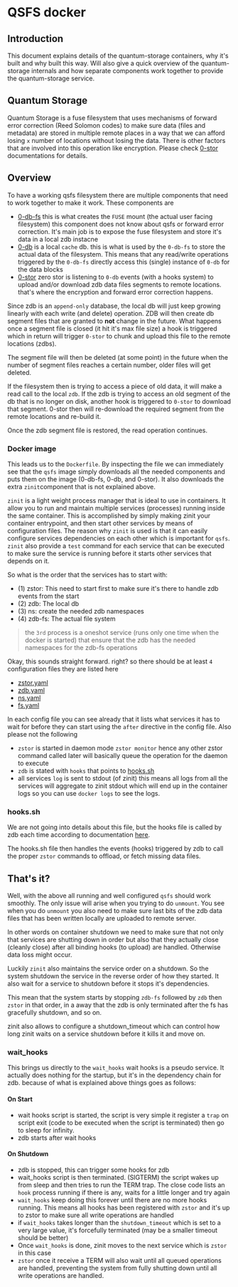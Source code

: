# QSFS  docker

## Introduction

This document explains details of the quantum-storage containers, why it's built and why built this way. Will also give a quick overview of the quantum-storage internals and how separate components work together to provide the quantum-storage service.

## Quantum Storage

Quantum Storage is a fuse filesystem that uses mechanisms of forward error correction (Reed Solomon codes) to make sure data (files and metadata) are stored in multiple remote places in a way that we can afford losing `x` number of locations without losing the data. There is other factors that are involved into this operation like encryption. Please check [0-stor](https://github.com/threefoldtech/0-stor_v2) documentations for details.

## Overview

To have a working qsfs filesystem there are multiple components that need to work together to make it work. These components are

- [0-db-fs](https://github.com/threefoldtech/0-db-fs) this is what creates the `FUSE` mount (the actual user facing filesystem) this component does not know about qsfs or forward error correction. It's main job is to expose the fuse filesystem and store it's data in a local zdb instacne
- [0-db](https://github.com/threefoldtech/0-db) is a local `cache` db. this is what is used by the `0-db-fs` to store the actual data of the filesystem. This means that any read/write operations triggered by the `0-db-fs` directly access this (single) instance of `0-db` for the data blocks
- [0-stor](https://github.com/threefoldtech/0-stor_v2) zero stor is listening to `0-db` events (with a hooks system) to upload and/or download zdb data files segments to remote locations. that's where the encryption and forward error correction happens.

Since zdb is an `append-only` database, the local db will just keep growing linearly with each write (and delete) operation. ZDB will then create db segment files that are granted to **not** change in the future. What happens once a segment file is closed (it hit it's max file size) a hook is triggered which in return will trigger `0-stor` to chunk and upload this file to the remote locations (zdbs).

The segment file will then be deleted (at some point) in the future when the number of segment files reaches a certain number, older files will get deleted.

If the filesystem then is trying to access a piece of old data, it will make a read call to the local `zdb`. If the zdb is trying to access an old segment of the db that is no longer on disk, another hook is triggered to `0-stor` to download that segment. 0-stor then will re-download the required segment from the remote locations and re-build it.

Once the zdb segment file is restored, the read operation continues.

### Docker image

This leads us to the `Dockerfile`. By inspecting the file we can immediately see that the `qsfs` image simply downloads all the needed components and puts them on the image (0-db-fs, 0-db, and 0-stor). It also downloads the extra `zinit`component that is not explained above.

`zinit` is a light weight process manager that is ideal to use in containers. It allow you to run and maintain multiple services (processes) running inside the same container. This is accomplished by simply making zinit your container entrypoint, and then start other services by means of configuration files. The reason why `zinit` is used is that it can easily configure services dependencies on each other which is important for `qsfs`. `zinit` also provide a `test` command for each service that can be executed to make sure the service is running before it starts other services that depends on it.

So what is the order that the services has to start with:

- (1) zstor: This need to start first to make sure it's there to handle zdb events from the start
- (2) zdb: The local db
- (3) ns: create the needed zdb namespaces
- (4) zdb-fs: The actual file system

> the `3rd` process is a oneshot service (runs only one time when the docker is started) that ensure that the zdb has the needed namespaces for the zdb-fs operations

Okay, this sounds straight forward. right? so there should be at least `4` configuration files they are listed here

- [zstor.yaml](rootfs/etc/zinit/zstor.yaml)
- [zdb.yaml](rootfs/etc/zinit/zdb.yaml)
- [ns.yaml](rootfs/etc/zinit/ns.yaml)
- [fs.yaml](rootfs/etc/zinit/fs.yaml)

In each config file you can see already that it lists what services it has to wait for before they can start using the `after` directive in the config file. Also please not the following

- `zstor` is started in daemon mode `zstor monitor` hence any other zstor command called later will basically queue the operation for the daemon to execute
- `zdb` is stated with `hooks` that points to [hooks.sh](rootfs/bin/hook.sh)
- all services `log` is sent to stdout (of zinit) this means all logs from all the services will aggregate to zinit stdout which will end up in the container logs so you can use `docker logs` to see the logs.

### hooks.sh

We are not going into details about this file, but the hooks file is called by zdb each time according to documentation [here](https://github.com/threefoldtech/0-db#hook-system).

The hooks.sh file then handles the events (hooks) triggered by zdb to call the proper `zstor` commands to offload, or fetch missing data files.

## That's it?

Well, with the above all running and well configured `qsfs` should work smoothly. The only issue will arise when you trying to do `unmount`. You see when you do `unmount` you also need to make sure last bits of the zdb data files that has been written locally are uploaded to remote server.

In other words on container shutdown we need to make sure that not only that services are shutting down in order but also that they actually close (cleanly close) after all binding hooks (to upload) are handled. Otherwise data loss might occur.

Luckily `zinit` also maintains the service order on a shutdown. So the system shutdown the service in the reverse order of how they started. It also wait for a service to shutdown before it stops it's dependencies.

This mean that the system starts by stopping `zdb-fs` followed by `zdb` then `zstor` in that order, in a away that the zdb is only terminated after the fs has gracefully shutdown, and so on.

zinit also allows to configure a shutdown_timeout which can control how long zinit waits on a service shutdown before it kills it and move on.

### wait_hooks

This brings us directly to the `wait_hooks` wait hooks is a pseudo service. It actually does nothing for the startup, but it's in the dependency chain for zdb. because of what is explained above things goes as follows:

#### On Start

- wait hooks script is started, the script is very simple it register a `trap` on script exit (code to be executed when the script is terminated) then go to sleep for infinity.
- zdb starts after wait hooks

#### On Shutdown

- zdb is stopped, this can trigger some hooks for zdb
- wait_hooks script is then terminated. (SIGTERM) the script wakes up from sleep and then tries to run the TERM trap. The close code lists an `hook` process running if there is any, waits for a little longer and try again
- `wait_hooks` keep doing this forever until there are no more hooks running. This means all hooks has been registered with `zstor` and it's up to zstor to make sure all write operations are handled
- if `wait_hooks` takes longer than the `shutdown_timeout` which is set to a very large value, it's forcefully terminated (may be a smaller timeout should be better)
- Once `wait_hooks` is done, zinit moves to the next service which is `zstor` in this case
- `zstor` once it receive a TERM will also wait until all queued operations are handled, preventing the system from fully shutting down until all write operations are handled.
